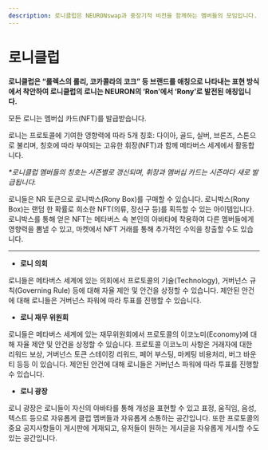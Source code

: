 ```yaml
---
description: 로니클럽은 NEURONswap과 중장기적 비전을 함께하는 멤버들의 모임입니다.
---
```


# 로니클럽

**로니클럽은 “롤렉스의 롤리, 코카콜라의 코크” 등 브랜드를 애칭으로 나타내는 표현 방식에서 착안하여 로니클럽의 로니는 NEURON의 ‘Ron’에서 ‘Rony’로 발전된 애칭입니다.**

모든 로니는 멤버십 카드(NFT)를 발급받습니다.

로니는 프로토콜에 기여한 영향력에 따라 5개 칭호: 다이아, 골드, 실버, 브론즈, 스톤으로 불리며, 칭호에 따라 부여되는 고유한 휘장(NFT)과 함께 메타버스 세계에서 활동합니다.

_\*로니클럽 멤버들의 칭호는 시즌별로 갱신되며, 휘장과 멤버십 카드는 시즌마다 새로 발급됩니다._

로니들은 NR 토큰으로 로니박스(Rony Box)를 구매할 수 있습니다. 로니박스(Rony Box)는 랜덤 한 확률로 희소한 NFT(의류, 장신구 등)를 획득할 수 있는 아이템입니다. 로니박스를 통해 얻은 NFT는 메타버스 속 본인의 아바타에 착용하여 다른 멤버들에게 영향력을 뽐낼 수 있고, 마켓에서 NFT 거래를 통해 추가적인 수익을 창출할 수도 있습니다.

****

* **로니 의회**

로니들은 메타버스 세계에 있는 의회에서 프로토콜의 기술(Technology), 거버넌스 규칙(Governing Rule) 등에 대해 자율 제안 및 안건을 상정할 수 있습니다. 제안된 안건에 대해 로니들은 거버넌스 파워에 따라 투표를 진행할 수 있습니다.

* **로니 재무 위원회**

로니들은 메타버스 세계에 있는 재무위원회에서 프로토콜의 이코노미(Economy)에 대해 자율 제안 및 안건을 상정할 수 있습니다. 프로토콜 이코노미 사항은 거래자에 대한 리워드 보상, 거버넌스 토큰 스테이킹 리워드, 페어 부스팅, 마케팅 비용처리, 버그 바운티 등등 이 있습니다. 제안된 안건에 대해 로니들은 거버넌스 파워에 따라 투표를 진행할 수 있습니다.

* **로니 광장**

로니 광장은 로니들이 자신의 아바타를 통해 개성을 표현할 수 있고 표정, 움직임, 음성, 텍스트 등으로 자유롭게 클럽 멤버들과 자유롭게 소통하는 공간입니다. 또한 프로토콜의 중요 공지사항들이 게시판에 게재되고, 유저들이 원하는 게시글을 자유롭게 게시할 수도 있는 공간입니다.
